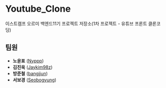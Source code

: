 # Youtube_Clone
이스트캠프 오르미 백엔드11기 프로젝트 저장소(1차 프로젝트 - 유튜브 프론트 클론코딩)
## 팀원
- **노윤표** ([Nyppp](https://github.com/Nyppp))
- **김진욱** ([Jaykim98z](https://github.com/Jaykim98z))
- **방준철** ([bangjjun](https://github.com/bangjjun))
- **서보경** ([Seobogyung](https://github.com/Seobogyung))
